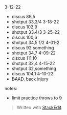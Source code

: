 3-12-22
- discus 86,5
 - shotput 33,3/4
3-18-22
 - discus 102,9
 - shotput 33,4/3
 3-25-22
  - discus 100,6
  - shotput 34,5 1/2
 4-01-2
  - discus 92 something 
  - shotput 34,7
 4-09-22
  - discus 111,10
  - shotput 32,4
 4-15-22
  - shotput 32,something 
  - discus 104,1
 4-10-22
  - BAAD, back injury

notes:
 - limit practice throws to 9
> Written with [StackEdit](https://stackedit.io/).
<!--stackedit_data:
eyJoaXN0b3J5IjpbLTQzMjAzNzE1Niw4MTQ3NjM0MzQsNzg0OT
Y1MjY4LDQ0OTMyNzUxNiwxMjE1MDgzNjkxLDIxMzk5NDgyOTAs
LTYzOTY5MTQ3MiwtMTY5NzgyOTQ4MV19
-->